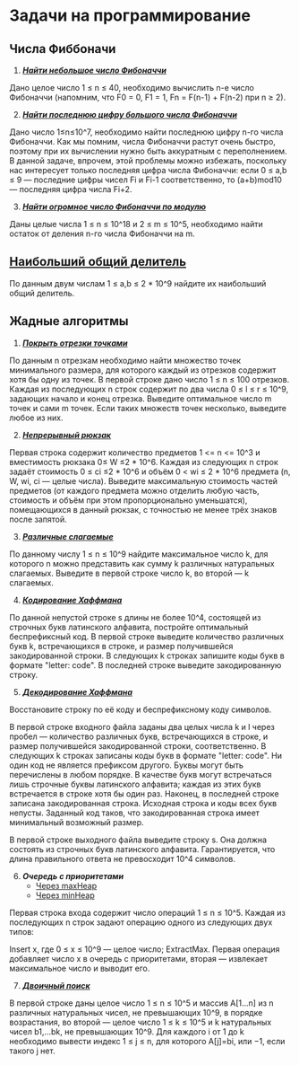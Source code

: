 # Задачи на программирование
## Числа Фиббоначи
1. [***Найти небольшое число Фибоначчи***](https://github.com/TatianaShV/Algorithms/blob/main/fibonnachi/src/Task1.java)

Дано целое число  1 ≤ n ≤ 40, необходимо вычислить n-е число Фибоначчи (напомним, что F0 = 0, F1 = 1, Fn = F(n-1) + F(n-2)
при n ≥ 2).

2. [***Найти последнюю цифру большого числа Фибоначчи*** ](https://github.com/TatianaShV/Algorithms/blob/main/fibonnachi/src/Task2.java)

Дано число 1≤n≤10^7, необходимо найти последнюю цифру n-го числа Фибоначчи. 
Как мы помним, числа Фибоначчи растут очень быстро, поэтому при их вычислении нужно быть аккуратным с переполнением. В данной задаче, впрочем, этой проблемы можно избежать, поскольку нас интересует только последняя цифра числа Фибоначчи: если
0 ≤ a,b ≤ 9 — последние цифры чисел Fi и Fi-1 соответственно, то (a+b)mod10 — последняя цифра числа Fi+2. 

3. [***Найти огромное число Фибоначчи по модулю***](https://github.com/TatianaShV/Algorithms/blob/main/fibonnachi/src/Task3.java)
 
Даны целые числа 1 ≤ n ≤ 10^18 и 2 ≤ m ≤ 10^5, необходимо найти остаток от деления n-го числа Фибоначчи на m.
## [Наибольший общий делитель](https://github.com/TatianaShV/Algorithms/blob/main/GCD/src/Main.java)

По данным двум числам 1 ≤ a,b ≤ 2 * 10^9 найдите их наибольший общий делитель.

## Жадные алгоритмы
1.  [***Покрыть отрезки точками***](https://github.com/TatianaShV/Algorithms/blob/main/GreedyAlgorithms/src/GreedyAlgorithms1.java)

По данным n отрезкам необходимо найти множество точек минимального размера, для которого каждый из отрезков содержит хотя бы одну из точек.
В первой строке дано число 1 ≤ n ≤ 100 отрезков. Каждая из последующих n строк содержит по два числа 0 ≤ l ≤ r ≤ 10^9, задающих начало и конец отрезка. Выведите оптимальное число
m точек и сами m точек. Если таких множеств точек несколько, выведите любое из них.

2. [***Непрерывный рюкзак***](https://github.com/TatianaShV/Algorithms/blob/main/GreedyAlgorithms/src/ContinuousBackpack.java)

Первая строка содержит количество предметов 1 <= n <= 10^3 и вместимость рюкзака 0≤ W ≤2 * 10^6. Каждая из следующих n строк задаёт стоимость 0 ≤ ci ≤2 * 10^6
и объём 0 < wi ≤ 2 * 10^6 предмета (n, W, wi, ci — целые числа). Выведите максимальную стоимость частей предметов (от каждого предмета можно отделить любую часть, стоимость и объём при этом пропорционально уменьшатся),
помещающихся в данный рюкзак, с точностью не менее трёх знаков после запятой.

3. [***Различные слагаемые***](https://github.com/TatianaShV/Algorithms/blob/main/GreedyAlgorithms/src/GreedyAlgorithms3.java)

По данному числу 1 ≤ n ≤ 10^9 найдите максимальное число k, для которого n можно представить как сумму k различных натуральных слагаемых.
Выведите в первой строке число k, во второй — k слагаемых.

4. [***Кодирование Хаффмана***](https://github.com/TatianaShV/Algorithms/blob/main/GreedyAlgorithms/src/HaffmanCoding.java)

По данной непустой строке s длины не более 10^4, состоящей из строчных букв латинского алфавита, постройте оптимальный беспрефиксный код. В первой строке выведите количество различных букв
k, встречающихся в строке, и размер получившейся закодированной строки. В следующих k строках запишите коды букв в формате "letter: code". В последней строке выведите закодированную строку.

5. [***Декодирование Хаффмана***](https://github.com/TatianaShV/Algorithms/blob/main/GreedyAlgorithms/src/HaffmanDecoding.java)

Восстановите строку по её коду и беспрефиксному коду символов.

В первой строке входного файла заданы два целых числа k и l через пробел — количество различных букв, встречающихся в строке, и размер получившейся закодированной строки, соответственно. В следующих
k строках записаны коды букв в формате "letter: code". Ни один код не является префиксом другого. Буквы могут быть перечислены в любом порядке. В качестве букв могут встречаться лишь строчные буквы латинского алфавита; каждая из этих букв встречается в строке хотя бы один раз. Наконец, в последней строке записана закодированная строка. Исходная строка и коды всех букв непусты. Заданный код таков, что закодированная строка имеет минимальный возможный размер.

В первой строке выходного файла выведите строку s. Она должна состоять из строчных букв латинского алфавита. Гарантируется, что длина правильного ответа не превосходит 10^4 символов.

6. ***Очередь с приоритетами***
   * [Через maxHeap](https://github.com/TatianaShV/Algorithms/blob/main/GreedyAlgorithms/src/MaxHeap.java)
   * [ Через minHeap](https://github.com/TatianaShV/Algorithms/blob/main/GreedyAlgorithms/src/MinHeap.java)

Первая строка входа содержит число операций 1 ≤ n ≤ 10^5. Каждая из последующих n строк задают операцию одного из следующих двух типов:

Insert x, где 0 ≤ x ≤ 10^9 — целое число;
ExtractMax. 
Первая операция добавляет число x в очередь с приоритетами, вторая — извлекает максимальное число и выводит его.

7. [***Двоичный поиск***](https://github.com/TatianaShV/Algorithms/blob/main/binarySearch/src/main/java/groupId/BinarySearch.java)

В первой строке даны целое число 1 ≤ n ≤ 10^5 и массив A[1…n] из n различных натуральных чисел, не превышающих 10^9, в порядке возрастания, во второй — целое число 1 ≤ k ≤ 10^5 и k натуральных чисел b1,...bk, не превышающих 10^9. Для каждого i от 1 до k необходимо вывести индекс 1 ≤ j ≤ n, для которого A[j]=bi, или −1, если такого  j нет.
